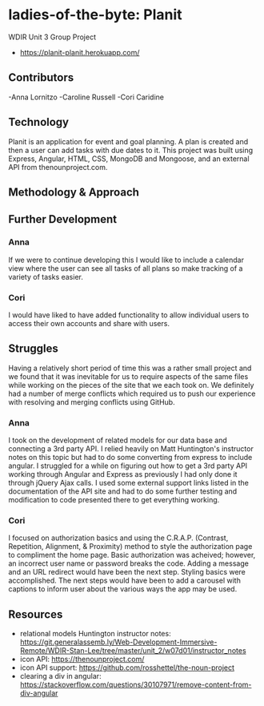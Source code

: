 # ladies-of-the-byte: Planit
WDIR Unit 3 Group Project
- https://planit-planit.herokuapp.com/

## Contributors
-Anna Lornitzo
-Caroline Russell
-Cori Caridine


## Technology
Planit is an application for event and goal planning. A plan is created and then a user can add tasks with due dates to it. This project was built using Express, Angular, HTML, CSS, MongoDB and Mongoose, and an external API from thenounproject.com.


## Methodology & Approach


## Further Development
### Anna
If we were to continue developing this I would like to include a calendar view where the user can see all tasks of all plans so make tracking of a variety of tasks easier.

### Cori 
I would have liked to have added functionality to allow individual users to access their own accounts and share with users.


## Struggles
Having a relatively short period of time this was a rather small project and we found that it was inevitable for us to require aspects of the same files while working on the pieces of the site that we each took on. We definitely had a number of merge conflicts which required us to push our experience with resolving and merging conflicts using GitHub.

### Anna
I took on the development of related models for our data base and connecting a 3rd party API. I relied heavily on Matt Huntington's instructor notes on this topic but had to do some converting from express to include angular. I struggled for a while on figuring out how to get a 3rd party API working through Angular and Express as previously I had only done it through jQuery Ajax calls. I used some external support links listed in the documentation of the API site and had to do some further testing and modification to code presented there to get everything working.

### Cori
I focused on authorization basics and using the C.R.A.P. (Contrast, Repetition, Alignment, & Proximity) method to style the authorization page to compliment the home page. Basic authorization was acheived; however, an incorrect user name or password breaks the code. Adding a message and an URL redirect  would have been the next step. Styling basics were accomplished. The next steps would have been to add a carousel with captions to inform user about the various ways the app may be used.

## Resources

- relational models Huntington instructor notes: https://git.generalassemb.ly/Web-Development-Immersive-Remote/WDIR-Stan-Lee/tree/master/unit_2/w07d01/instructor_notes
- icon API: https://thenounproject.com/
- icon API support: https://github.com/rosshettel/the-noun-project
- clearing a div in angular: https://stackoverflow.com/questions/30107971/remove-content-from-div-angular

